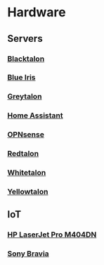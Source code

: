 # Hardware

## Servers

### [Blacktalon](blacktalon.md)

### [Blue Iris](blueiris.md)

### [Greytalon](greytalon.md)

### [Home Assistant](homeassistant.md)

### [OPNsense](opnsense.md)

### [Redtalon](redtalon.md)

### [Whitetalon](whitetalon.md)

### [Yellowtalon](yellowtalon.md)

## IoT

### [HP LaserJet Pro M404DN](laserjetm404dn.md)

### [Sony Bravia](yellowtalon.md)
